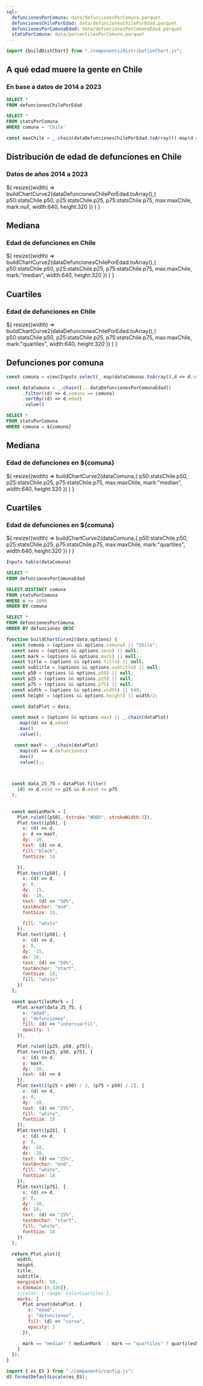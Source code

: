 ```yaml
---
sql:
  defuncionesPorComuna: data/defuncionesPorComuna.parquet
  defuncionesChilePorEdad: data/defuncionesChilePorEdad.parquet
  defuncionesPorComunaEdad: data/defuncionesPorComunaEdad.parquet
  statsPorComuna: data/percentilesPorComuna.parquet
---
```


```js
import {buildDistChart} from "./components/distributionChart.js";
```

## A qué edad muere la gente en Chile
### En base a datos de 2014 a 2023


```sql id=dataDefuncionesChilePorEdad
SELECT *
FROM defuncionesChilePorEdad  
```

```sql id=[statsChile]
SELECT *
FROM statsPorComuna 
WHERE comuna = 'Chile'
```

```js
const maxChile = _.chain(dataDefuncionesChilePorEdad.toArray()).map(d => d.edad).value()
```

<div class="grid grid-cols-1">
  <div class="card grid-colspan-1">
  <h2>Distribución de edad de defunciones en Chile</h2>
  <h3>Datos de años 2014 a 2023</h3>

  ${
    resize((width) =>
      buildChartCurve2(dataDefuncionesChilePorEdad.toArray(),{
      p50:statsChile.p50, 
      p25:statsChile.p25, 
      p75:statsChile.p75, 
      max:maxChile,
      mark:null,
      width:640,
      height:320
})
    ) 
  }
  </div>  
  </div>  

<div class="grid grid-cols-2">
 
  <div class="card">
  <h2>Mediana</h2>
  <h3>Edad de defunciones en Chile</h3>
  ${
    resize((width) =>
      buildChartCurve2(dataDefuncionesChilePorEdad.toArray(),{
      p50:statsChile.p50, 
      p25:statsChile.p25, 
      p75:statsChile.p75, 
      max:maxChile,
      mark:"median",
      width:640,
      height:320
})
    ) 
  }
  </div>
  <div class="card">
  <h2>Cuartiles</h2>
  <h3>Edad de defunciones en Chile</h3>
  ${
    resize((width) =>
      buildChartCurve2(dataDefuncionesChilePorEdad.toArray(),{
      p50:statsChile.p50, 
      p25:statsChile.p25, 
      p75:statsChile.p75, 
      max:maxChile,
      mark:"quartiles",
      width:640,
      height:320
})
    ) 
  }
  </div>
</div>





## Defunciones por comuna

```js
const comuna = view(Inputs.select(_.map(dataComunas.toArray(),d => d.comuna), { label: "Comuna"}));
```

```js
const dataComuna = _.chain([...dataDefuncionesPorComunaEdad])
      .filter((d) => d.comuna == comuna)
      .sortBy((d) => d.edad)
      .value()
```

```sql id=[statsComuna]
SELECT *
FROM statsPorComuna 
WHERE comuna = ${comuna}
```
<div class="grid grid-cols-2">
  <div class="card">
  <h2>Mediana</h2>
    <h3>Edad de defunciones en ${comuna}</h3>

  ${
    resize((width) =>
      buildChartCurve2(dataComuna,{
      p50:statsChile.p50, 
      p25:statsChile.p25, 
      p75:statsChile.p75, 
      max:maxChile,
      mark:"median",
      width:640,
      height:320
})
    ) 
  }
  </div>
    <div class="card">
      <h2>Cuartiles</h2>
      <h3>Edad de defunciones en ${comuna}</h3>

  ${
    resize((width) =>
      buildChartCurve2(dataComuna,{
      p50:statsChile.p50, 
      p25:statsChile.p25, 
      p75:statsChile.p75, 
      max:maxChile,
      mark:"quartiles",
      width:640,
      height:320
})
    ) 
  }
  </div>
</div>





```js
Inputs.table(dataComuna)
```

```sql id=dataDefuncionesPorComunaEdad
SELECT *
FROM defuncionesPorComunaEdad  

```

```sql id=dataComunas
SELECT DISTINCT comuna
FROM statsPorComuna  
WHERE n >= 1000
ORDER BY comuna
```


```sql id=dataDefuncionesPorComuna
SELECT *
FROM defuncionesPorComuna  
ORDER BY defunciones DESC
```



```js
function buildChartCurve2(data,options) {
  const comuna = (options && options.comuna) || "Chile";
  const sexo = (options && options.sexo) || null;
  const mark = (options && options.mark) || null;
  const title = (options && options.title) || null;
  const subtitle = (options && options.subtitle) || null;
  const p50 = (options && options.p50) || null;
  const p25 = (options && options.p25) || null;
  const p75 = (options && options.p75) || null;
  const width = (options && options.width) || 640;
  const height = (options && options.height) || width/2;

  const dataPlot = data;

  const maxX = (options && options.max) || _.chain(dataPlot)
    .map((d) => d.edad)
    .max()
    .value();

   const maxY =  _.chain(dataPlot)
    .map((d) => d.defunciones)
    .max()
    .value();;


  
  const data_25_75 = dataPlot.filter(
    (d) => d.edad >= p25 && d.edad <= p75
  );
  

  const medianMark = [
    Plot.ruleX([p50], {stroke:"#DDD", strokeWidth:3}),
    Plot.text([p50], {
      x: (d) => d,
      y: d => maxY,
      dy: -10,
      text: (d) => d,
      fill:"black",
      fontSize: 18

    }),
    Plot.text([p50], {
      x: (d) => d,
      y: 0,
      dy: -15,
      dx: -10,
      text: (d) => "50%",
      textAnchor: "end",
      fontSize: 18,

      fill: "white"
    }),
    Plot.text([p50], {
      x: (d) => d,
      y: 0,
      dy: -15,
      dx: 10,
      text: (d) => "50%",
      textAnchor: "start",
      fontSize: 18,
      fill: "white"
    })
  ];

  const quartilesMark = [
    Plot.areaY(data_25_75, {
      x: "edad",
      y: "defunciones",
      fill: (d) => "intercuartil",
      opacity: 1
    }),

    Plot.ruleX([p25, p50, p75]),
    Plot.text([p25, p50, p75], {
      x: (d) => d,
      y: maxY,
      dy: -10,
      text: (d) => d
    }),
    Plot.text([(p25 + p50) / 2, (p75 + p50) / 2], {
      x: (d) => d,
      y: 0,
      dy: -10,
      text: (d) => "25%",
      fill: "white",
      fontSize: 18
    }),
    Plot.text([p25], {
      x: (d) => d,
      y: 0,
      dy: -10,
      dx: -10,
      text: (d) => "25%",
      textAnchor: "end",
      fill: "white",
      fontSize: 18
    }),
    Plot.text([p75], {
      x: (d) => d,
      y: 0,
      dy: -10,
      dx: 10,
      text: (d) => "25%",
      textAnchor: "start",
      fill: "white",
      fontSize: 18
    })
  ];

  return Plot.plot({
    width,
    height,
    title,
    subtitle,
    marginLeft: 50,
    x:{domain:[0,120]},
    //color: { range: colorCuartiles },
    marks: [
      Plot.areaY(dataPlot, {
        x: "edad",
        y: "defunciones",
        fill: (d) => "curva",
        opacity: 1
      }),

      mark == "median" ? medianMark  : mark == "quartiles" ? quartilesMark : []
    ]
  });
}
```



```js
import { es_ES } from "./components/config.js";
d3.formatDefaultLocale(es_ES);
```